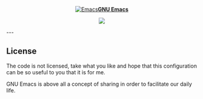 <p align="center"><a href="emacs.html"><img src="images/emacs.png" alt="Emacs"/><b>GNU Emacs</b></a></p>
<p align="center">
	<a href="https://www.gnu.org/software/emacs/"><img src="https://img.shields.io/badge/GNU%20Emacs-26.2-b48ead.svg?style=flat-square"/></a>
</p>
---

## License

The code is not licensed, take what you like and hope that this configuration
can be so useful to you that it is for me.

GNU Emacs is above all a concept of sharing in order to facilitate our daily life.
